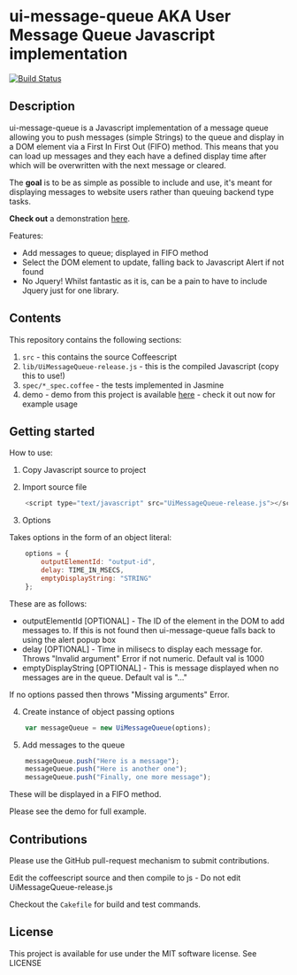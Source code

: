 # ui-message-queue AKA User Message Queue Javascript implementation

[![Build Status](https://travis-ci.org/rob-murray/ui-message-queue.png?branch=master)](https://travis-ci.org/rob-murray/ui-message-queue)

## Description

ui-message-queue is a Javascript implementation of a message queue allowing you to push messages (simple Strings) to the queue and display in a DOM element via a First In First Out (FIFO) method. This means that you can load up messages and they each have a defined display time after which will be overwritten with the next message or cleared.

The **goal** is to be as simple as possible to include and use, it's meant for displaying messages to website users rather than queuing backend type tasks.

**Check out** a demonstration [here](http://rob-murray.github.com/ui-message-queue).

Features:

* Add messages to queue; displayed in FIFO method
* Select the DOM element to update, falling back to Javascript Alert if not found
* No Jquery! Whilst fantastic as it is, can be a pain to have to include Jquery just for one library.

## Contents

This repository contains the following sections:

1. `src` - this contains the source Coffeescript
2. `lib/UiMessageQueue-release.js` - this is the compiled Javascript (copy this to use!)
3. `spec/*_spec.coffee` - the tests implemented in Jasmine
4. demo - demo from this project is available [here](http://rob-murray.github.com/ui-message-queue) - check it out now for example usage


## Getting started

How to use:

1) Copy Javascript source to project

2) Import source file


```javascript
	<script type="text/javascript" src="UiMessageQueue-release.js"></script>
```


3) Options


Takes options in the form of an object literal:

```javascript
    options = {
        outputElementId: "output-id",
        delay: TIME_IN_MSECS,
        emptyDisplayString: "STRING"
    };
```

These are as follows:
* outputElementId [OPTIONAL] - The ID of the element in the DOM to add messages to. If this is not found then ui-message-queue falls back to using the alert popup box
* delay [OPTIONAL] - Time in milisecs to display each message for. Throws "Invalid argument" Error if not numeric. Default val is 1000
* emptyDisplayString [OPTIONAL] - This is message displayed when no messages are in the queue. Default val is "..."

If no options passed then throws "Missing arguments" Error.


4) Create instance of object passing options


```javascript
    var messageQueue = new UiMessageQueue(options);
```


5) Add messages to the queue


```javascript
    messageQueue.push("Here is a message");
    messageQueue.push("Here is another one");
    messageQueue.push("Finally, one more message");
```

These will be displayed in a FIFO method.

Please see the demo for full example.

## Contributions

Please use the GitHub pull-request mechanism to submit contributions.

Edit the coffeescript source and then compile to js - Do not edit UiMessageQueue-release.js

Checkout the `Cakefile` for build and test commands.

## License

This project is available for use under the MIT software license.
See LICENSE

